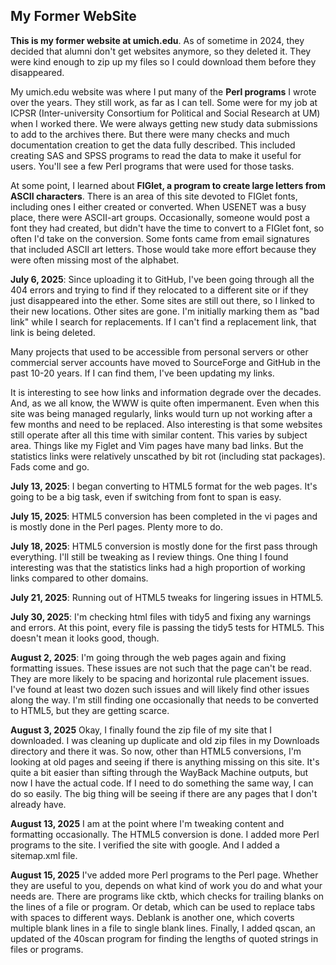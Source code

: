 ## My Former WebSite

**This is my former website at umich.edu**. As of sometime in 2024, they
decided that alumni don't get websites anymore, so they deleted it.
They were kind enough to zip up my files so I could download them before
they disappeared.

My umich.edu website was where I put many of the **Perl programs** I
wrote over the years. They still work, as far as I can tell.  Some were
for my job at ICPSR (Inter-university Consortium for Political and
Social Research at UM) when I worked there. We were always getting new
study data submissions to add to the archives there. But there were many
checks and much documentation creation to get the data fully described.
This included creating SAS and SPSS programs to read the data to make
it useful for users. You'll see a few Perl programs that were used for
those tasks.

At some point, I learned about **FIGlet, a program to create large letters
from ASCII characters**. There is an area of this site devoted to FIGlet
fonts, including ones I either created or converted.  When USENET was a
busy place, there were ASCII-art groups. Occasionally, someone would post a
font they had created, but didn't have the time to convert to a FIGlet
font, so often I'd take on the conversion. Some fonts came from email
signatures that included ASCII art letters. Those would take more effort
because they were often missing most of the alphabet.

**July 6, 2025**: Since uploading it to GitHub, I've been going through
all the 404 errors and trying to find if they relocated to a different
site or if they just disappeared into the ether. Some sites are still
out there, so I linked to their new locations. Other sites are gone. I'm
initially marking them as "bad link" while I search for replacements. If
I can't find a replacement link, that link is being deleted.

Many projects that used to be accessible from personal servers or other
commercial server accounts have moved to SourceForge and GitHub in the
past 10-20 years. If I can find them, I've been updating my links.

It is interesting to see how links and information degrade over the
decades.  And, as we all know, the WWW is quite often impermanent. Even
when this site was being managed regularly, links would turn up not
working after a few months and need to be replaced. Also interesting
is that some websites still operate after all this time with similar
content. This varies by subject area. Things like my Figlet and Vim
pages have many bad links.  But the statistics links were relatively
unscathed by bit rot (including stat packages). Fads come and go.

**July 13, 2025**: I began converting to HTML5 format for the web pages.
It's going to be a big task, even if switching from font to span is
easy. 

**July 15, 2025**: HTML5 conversion has been completed in the vi pages
and is mostly done in the Perl pages.  Plenty more to do.

**July 18, 2025**: HTML5 conversion is mostly done for the first pass
through everything.  I'll still be tweaking as I review things.
One thing I found interesting was that the statistics links had a high
proportion of working links compared to other domains.

**July 21, 2025**: Running out of HTML5 tweaks for lingering issues
in HTML5.

**July 30, 2025**: I'm checking html files with tidy5 and fixing any
warnings and errors.  At this point, every file is passing the tidy5
tests for HTML5. This doesn't mean it looks good, though.

**August 2, 2025**: I'm going through the web pages again and fixing
formatting issues.  These issues are not such that the page can't
be read.  They are more likely to be spacing and horizontal rule placement
issues. I've found at least two dozen such issues and will likely find
other issues along the way. I'm still finding one occasionally that
needs to be converted to HTML5, but they are getting scarce.

**August 3, 2025** Okay, I finally found the zip file of my site
that I downloaded. I was cleaning up duplicate and old zip files in
my Downloads directory and there it was. So now, other than HTML5
conversions, I'm looking at old pages and seeing if there is anything
missing on this site.  It's quite a bit easier than sifting through the
WayBack Machine outputs, but now I have the actual code. If I need to do
something the same way, I can do so easily. The big thing will be seeing
if there are any pages that I don't already have.

**August 13, 2025** I am at the point where I'm tweaking content and
formatting occasionally. The HTML5 conversion is done.  I added more
Perl programs to the site. I verified the site with google. And I 
added a sitemap.xml file.

**August 15, 2025** I've added more Perl programs to the Perl page.
Whether they are useful to you, depends on what kind of work you do
and what your needs are.  There are programs like cktb, which checks
for trailing blanks on the lines of a file or program. Or detab, which
can be used to replace tabs with spaces to different ways. Deblank is
another one, which coverts multiple blank lines in a file to single
blank lines. Finally, I added qscan, an updated of the 40scan program
for finding the lengths of quoted strings in files or programs.

